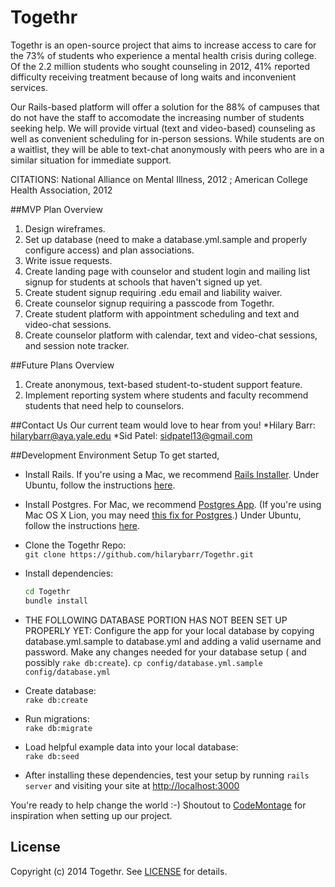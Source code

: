 Togethr
=======

Togethr is an open-source project that aims to increase access to care for the 73% of students who experience a mental health crisis during college. Of the 2.2 million students who sought counseling in 2012, 41% reported difficulty receiving treatment because of long waits and inconvenient services. 

Our Rails-based platform will offer a solution for the 88% of campuses that do not have the staff to accomodate the increasing number of students seeking help. We will provide virtual (text and video-based) counseling as well as convenient scheduling for in-person sessions. While students are on a waitlist, they will be able to text-chat anonymously with peers who are in a similar situation for immediate support. 



CITATIONS:
National Alliance on Mental Illness, 2012  ;
American College Health Association, 2012


##MVP Plan Overview
1. Design wireframes.
2. Set up database (need to make a database.yml.sample and properly configure access) and plan associations.
3. Write issue requests.
4. Create landing page with counselor and student login and mailing list signup for students at schools that haven't signed up yet.
5. Create student signup requiring .edu email and liability waiver.
6. Create counselor signup requiring a passcode from Togethr.
7. Create student platform with appointment scheduling and text and video-chat sessions.
8. Create counselor platform with calendar, text and video-chat sessions, and session note tracker.
 

##Future Plans Overview
1. Create anonymous, text-based student-to-student support feature.
2. Implement reporting system where students and faculty recommend students that need help to counselors.


##Contact Us
Our current team would love to hear from you!
*Hilary Barr: hilarybarr@aya.yale.edu
*Sid Patel: sidpatel13@gmail.com


##Development Environment Setup
To get started,
* Install Rails. If you're using a Mac, we recommend [Rails Installer](http://railsinstaller.org). Under Ubuntu, follow the instructions [here](https://www.digitalocean.com/community/articles/how-to-install-ruby-on-rails-on-ubuntu-12-04-lts-precise-pangolin-with-rvm).
* Install Postgres. For Mac, we recommend [Postgres App](http://postgresapp.com). (If you're using Mac OS X Lion, you may need [this fix for Postgres](http://stackoverflow.com/questions/9354122/how-to-install-postgresql-9-1-on-osx-lion).) Under Ubuntu, follow the instructions [here](http://stackoverflow.com/questions/11092807/installing-postgresql-on-ubuntu-for-ruby-on-rails).
  
* Clone the Togethr Repo:  
  `git clone https://github.com/hilarybarr/Togethr.git`
  
* Install dependencies: 
  ```sh
  cd Togethr
  bundle install
  ```
  
* THE FOLLOWING DATABASE PORTION HAS NOT BEEN SET UP PROPERLY YET: Configure the app for your local database by copying database.yml.sample to database.yml and adding a valid username and password. Make any changes needed for your database setup ( and possibly `rake db:create`).
  `cp config/database.yml.sample config/database.yml`
  
* Create database:  
  `rake db:create`

* Run migrations:  
  `rake db:migrate`
  
* Load helpful example data into your local database:  
  `rake db:seed`
  

* After installing these dependencies, test your setup by running `rails server` and visiting your site at [http://localhost:3000](http://localhost:3000)

You're ready to help change the world :-)
Shoutout to [CodeMontage](www.codemontage.com) for inspiration when setting up our project.

## License

Copyright (c) 2014 Togethr. See [LICENSE](https://github.com/hilarybarr/Togethr/blob/master/LICENSE) for details.
